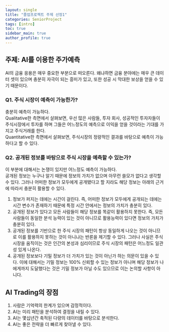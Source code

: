 ```yaml
---
layout: single  
title: "졸업프로젝트 주제 선정1"  
categories: SeniorProject  
tags: [intro]  
toc: true  
sidebar_main: true
author_profile: true
---  
```

  
## 주제: AI를 이용한 주가예측  
AI의 금융 응용은 매우 중요한 부분으로 떠오른다. 왜냐하면 금융 분야에는 매우 큰 데이터 셋이 있으며 충분히 자극이 되는 흥미가 있고, 또한 성공 시 막대한 보상을 얻을 수 있기 때문이다.  
  
### Q1. 주식 시장이 예측이 가능한가?  
충분히 예측이 가능하다.  
Qualitative한 측면에서 살펴보면, 우선 많은 사람들, 투자 회사, 성공적인 투자자들이 주식시장에서 투자를 하며 그들은 어느정도의 예측으로 이익을 얻을 것이라는 기대를 가지고 주식거래를 한다.  
Quantitative한 측면에서 살펴보면, 주식시장의 정량적인 결과를 바탕으로 예측이 가능하다고 할 수 있다.  
  
### Q2. 공개된 정보를 바탕으로 주식 시장을 예측할 수 있는가?  
이 부분에 대해서는 논쟁이 있지만 어느정도 예측이 가능하다.  
공개된 정보는 누구나 알기 때문에 정보의 가치가 없으며 아무런 쓸모가 없다고 생각할 수 있다. 그러나 어떠한 정보가 모두에게 공개됐다고 할 지라도 해당 정보는 아래의 근거에 따라서 충분히 활용할 수 있다.  
1. 정보가 퍼지는 데에는 시간이 걸린다. 즉, 어떠한 정보가 모두에게 공개되는 데에는 시간 변수가 존재하기 때문에 특정 시간 안에서는 정보의 가치가 충분히 있다.  
2. 공개된 정보가 있다고 모든 사람들이 해당 정보를 똑같이 활용하지 못한다. 즉, 모든 사람들이 동일한 분석 능력이 있는 것이 아니므로 활용능력이 있다면 정보의 가치가 충분히 있다.  
3. 공개된 정보를 기반으로 한 주식 시장의 패턴이 항상 동일하게 나오는 것이 아니므로 이를 활용하지 못하는 것이 아니냐는 반론을 제기할 수 있다. 그러나 사실은 주식 시장을 움직이는 것은 인간의 본성과 심리이므로 주식 시장의 패턴은 어느정도 일관성 있게 나온다.  
4. 공개된 정보보다 기밀 정보가 더  가치가 있는 것이 아닌가 하는 의문이 있을 수 있다. 이에 대해서는 기밀 정보는 100% 신뢰할 수 있는 정보가 아니며 해당 정보가 나에게까지 도달했다는 것은 기밀 정보가 아닐 수도 있으므로 이는 논의할 사항이 아니다.  
  
## AI Trading의 장점  
1. 사람은 기억력의 한계가 있으며 감정적이다.  
2. AI는 미리 패턴을 분석하여 결정을 내릴 수 있다.  
3. AI는 몇십년간 축적된 다량의 데이터를 바탕으로 분석한다.  
4. AI는 좋은 전략을 더 빠르게 찾아낼 수 있다.  
  
